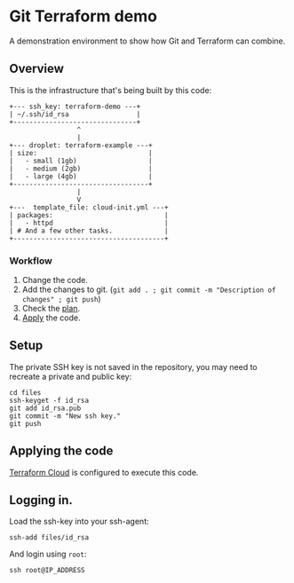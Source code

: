 # Git Terraform demo

A demonstration environment to show how Git and Terraform can combine.

## Overview

This is the infrastructure that's being built by this code:

```text
+--- ssh_key: terraform-demo ---+
| ~/.ssh/id_rsa                 |
+-------------------------------+
                 ^
                 |
+--- droplet: terraform-example ---+
| size:                            |
|   - small (1gb)                  |
|   - medium (2gb)                 |
|   - large (4gb)                  |
+----------------------------------+
                 |
                 V
+---  template_file: cloud-init.yml ---+
| packages:                            |
|   - httpd                            |
| # And a few other tasks.             |
+--------------------------------------+
```

### Workflow

1. Change the code.
2. Add the changes to git. (`git add . ; git commit -m "Description of changes" ; git push`)
3. Check the [plan](https://app.terraform.io/app/robertdebock/workspaces/git-terraform-demo/).
4. [Apply](https://app.terraform.io/app/robertdebock/workspaces/git-terraform-demo/) the code.

## Setup

The private SSH key is not saved in the repository, you may need to recreate a private and public key:

```shell
cd files
ssh-keyget -f id_rsa
git add id_rsa.pub
git commit -m "New ssh key."
git push
```

## Applying the code

[Terraform Cloud](https://app.terraform.io/app/robertdebock/workspaces/git-terraform-demo/) is configured to execute this code.

## Logging in.

Load the ssh-key into your ssh-agent:

```shell
ssh-add files/id_rsa
```

And login using `root`:

```shell
ssh root@IP_ADDRESS
```
